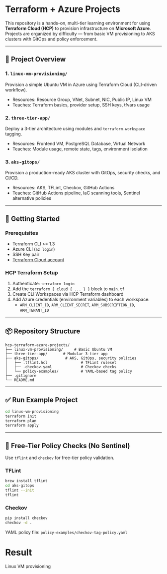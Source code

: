 # Terraform + Azure Projects

This repository is a hands-on, multi-tier learning environment for using **Terraform Cloud (HCP)** to provision infrastructure on **Microsoft Azure**. Projects are organized by difficulty — from basic VM provisioning to AKS clusters with GitOps and policy enforcement.

---

## 📁 Project Overview

### 1. `linux-vm-provisioning/`
Provision a simple Ubuntu VM in Azure using Terraform Cloud (CLI-driven workflow).
- Resources: Resource Group, VNet, Subnet, NIC, Public IP, Linux VM
- Teaches: Terraform basics, provider setup, SSH keys, tfvars usage

### 2. `three-tier-app/`
Deploy a 3-tier architecture using modules and `terraform.workspace` tagging.
- Resources: Frontend VM, PostgreSQL Database, Virtual Network
- Teaches: Module usage, remote state, tags, environment isolation

### 3. `aks-gitops/`
Provision a production-ready AKS cluster with GitOps, security checks, and CI/CD.
- Resources: AKS, TFLint, Checkov, GitHub Actions
- Teaches: GitHub Actions pipeline, IaC scanning tools, Sentinel alternative policies

---

## 🚀 Getting Started

### Prerequisites
- Terraform CLI >= 1.3
- Azure CLI (`az login`)
- SSH Key pair
- [Terraform Cloud account](https://app.terraform.io)

### HCP Terraform Setup
1. Authenticate: `terraform login`
2. Add the `terraform { cloud { ... } }` block to `main.tf`
3. Create CLI Workspaces via HCP Terraform dashboard
4. Add Azure credentials (environment variables) to each workspace:
   - `ARM_CLIENT_ID`, `ARM_CLIENT_SECRET`, `ARM_SUBSCRIPTION_ID`, `ARM_TENANT_ID`

---

## 📦 Repository Structure
```
hcp-terraform-azure-projects/
├── linux-vm-provisioning/     # Basic Ubuntu VM
├── three-tier-app/       # Modular 3-tier app
├── aks-gitops/            # AKS, GitOps, security policies
│   ├── .tflint.hcl               # TFLint ruleset
│   ├── .checkov.yaml             # Checkov checks
│   └── policy-examples/          # YAML-based tag policy
├── .gitignore
└── README.md
```

---

## ✅ Run Example Project
```bash
cd linux-vm-provisioning
terraform init
terraform plan
terraform apply
```

---

## 🔐 Free-Tier Policy Checks (No Sentinel)
Use `tflint` and `checkov` for free-tier policy validation.

### TFLint
```bash
brew install tflint
cd aks-gitops
tflint --init
tflint
```

### Checkov
```bash
pip install checkov
checkov -d .
```

YAML policy file: `policy-examples/checkov-tag-policy.yaml`

# Result
Linux VM provisioning

